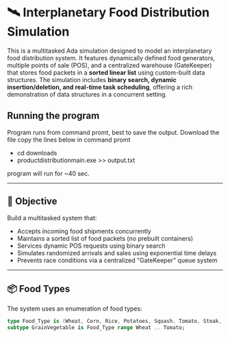 # 🛰️ Interplanetary Food Distribution Simulation

This is a multitasked Ada simulation designed to model an interplanetary food distribution system. It features dynamically defined food generators, multiple points of sale (POS), and a centralized warehouse (GateKeeper) that stores food packets in a **sorted linear list** using custom-built data structures. The simulation includes **binary search, dynamic insertion/deletion, and real-time task scheduling**, offering a rich demonstration of data structures in a concurrent setting.

## Running the program
Program runs from command promt, best to save the output.
Download the file
copy the lines below in command promt

- cd downloads
- productdistributionmain.exe >> output.txt

program will run for ~40 sec.

---

## 🎯 Objective

Build a multitasked system that:
- Accepts incoming food shipments concurrently
- Maintains a sorted list of food packets (no prebuilt containers)
- Services dynamic POS requests using binary search
- Simulates randomized arrivals and sales using exponential time delays
- Prevents race conditions via a centralized "GateKeeper" queue system

---

## 📦 Food Types

The system uses an enumeration of food types:

```ada
type Food_Type is (Wheat, Corn, Rice, Potatoes, Squash, Tomato, Steak, Pork, Fish, Fowel);
subtype GrainVegetable is Food_Type range Wheat .. Tomato;
